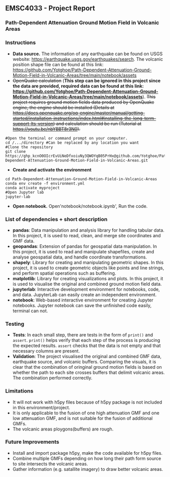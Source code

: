 
## EMSC4033 - Project Report

### Path-Dependent Attenuation Ground Motion Field in Volcanic Areas

### Instructions

- __Data source.__ The information of any earthquake can be found on USGS website: https://earthquake.usgs.gov/earthquakes/search. The volcanic position shape file can be found at this link: https://github.com/Yotghoe/Path-Dependent-Attenuation-Ground-Motion-Field-in-Volcanic-Areas/tree/main/notebook/assets
- ~~OpenQuake calculation~~ (__This step can be ignored in this project since the data are provided, required data can be found at this link: https://github.com/Yotghoe/Path-Dependent-Attenuation-Ground-Motion-Field-in-Volcanic-Areas/tree/main/notebook/assets__). ~~This project requires ground motion fields data produced by OpenQuake engine, the engine should be installed (Details at https://docs.openquake.org/oq-engine/master/manual/getting-started/installation-instructions/index.html#installing-the-long-term-support-lts-version) and calculation should be run (Tutorial at https://youtu.be/nbYBBT8r3N0).~~  
```
#Open the terminal or command prompt on your computer.  
cd /.../directory #Can be replaced by any location you want
#Clone the repository
git clone https://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@github.com/Yotghoe/Path-Dependent-Attenuation-Ground-Motion-Field-in-Volcanic-Areas.git
```
- __Create and activate the environment__
```
cd Path-Dependent-Attenuation-Ground-Motion-Field-in-Volcanic-Areas
conda env create -f environment.yml
conda activate myproject
#Open Jupyter lab
jupyter-lab
```
- __Open notebook.__ Open'notebook/notebook.ipynb', Run the code.


### List of dependencies + short description


- **pandas**: Data manipulation and analysis library for handling tabular data. In this project, it is used to read, clean, and merge site coordinates and GMF data.
- **geopandas**: Extension of pandas for geospatial data manipulation. In this project, it is used to read and manipulate shapefiles, create and analyse geospatial data, and handle coordinate transformations.
- **shapely**: Library for creating and manipulating geometric shapes. In this project, it is used to create geometric objects like points and line strings, and perform spatial operations such as buffering.
- **matplotlib**: Library for creating visualizations and plots. In this project, it is used to visualise the original and combined ground motion field data.
- **jupyterlab**: Interactive development environment for notebooks, code, and data. JupyterLab can easily create an independent environment.
- **notebook**: Web-based interactive environment for creating Jupyter notebooks. Jupyter notebook can save the unfinished code easily, terminal can not.


### Testing

- **Tests**: In each small step, there are tests in the form of `print()` and `assert`. `print()` helps verify that each step of the process is producing the expected results. `assert` checks that the data is not empty and that necessary columns are present.
- **Validation**: The project visualised the original and combined GMF data, earthquake source, and volcanic buffers. Comparing the visuals, it is clear that the combination of oringinal ground motion fields is based on whether the path to each site crosses buffers that delimit volcanic areas. The combination performed correctly.


### Limitations

- It will not work with h5py files because of h5py package is not included in this environment/project.
- It is only applicable to the fusion of one high attenuation GMF and one low attenuation GMF, and is not suitable for the fusion of additional GMFs.
- The volcanic areas ploygons(buffers) are rough.



### Future Improvements	

- Install and import package h5py, make the code available for h5py files.
- Combine multiple GMFs depending on how long their path form source to site intersects the volcanic areas.
- Gather information (e.g. satallite imagery) to draw better volcanic areas.
